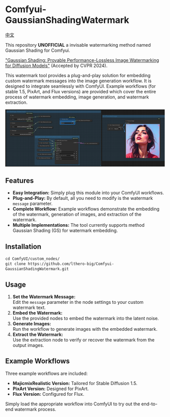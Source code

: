 # Comfyui-GaussianShadingWatermark

[中文](README_ZH.md)  

This repository **UNOFFICIAL** a invisable watermarking method named Gaussian Shading for Comfyui.

["Gaussian Shading: Provable Performance-Lossless Image Watermarking for Diffusion Models"](https://github.com/bsmhmmlf/Gaussian-Shading) (Accepted by CVPR 2024).

This watermark tool provides a plug-and-play solution for embedding custom watermark messages into the image generation workflow. It is designed to integrate seamlessly with ComfyUI. Example workflows (for stable 1.5, PixArt, and Flux versions) are provided which cover the entire 
process of watermark embedding, image generation, and watermark extraction.

![Display](Display.png)

## Features
- **Easy Integration:** Simply plug this module into your ComfyUI workflows.
- **Plug-and-Play:** By default, all you need to modify is the watermark `message` parameter.
- **Complete Workflow:** Example workflows demonstrate the embedding of the watermark, generation of images, and extraction of the watermark.
- **Multiple Implementations:** The tool currently supports method Gaussian Shading (GS) for watermark embedding.

## Installation
```
cd ComfyUI/custom_nodes/
git clone https://github.com/lthero-big/Comfyui-GaussianShadingWatermark.git
```

## Usage
1. **Set the Watermark Message:**  
   Edit the `message` parameter in the node settings to your custom watermark text.
2. **Embed the Watermark:**  
   Use the provided nodes to embed the watermark into the latent noise.
3. **Generate Images:**  
   Run the workflow to generate images with the embedded watermark.
4. **Extract the Watermark:**  
   Use the extraction node to verify or recover the watermark from the output images.

## Example Workflows
Three example workflows are included:
- **MajicmixRealistic Version:** Tailored for Stable Diffusion 1.5.
- **PixArt Version:** Designed for PixArt.
- **Flux Version:** Configured for Flux.

Simply load the appropriate workflow into ComfyUI to try out the end-to-end watermark process.


